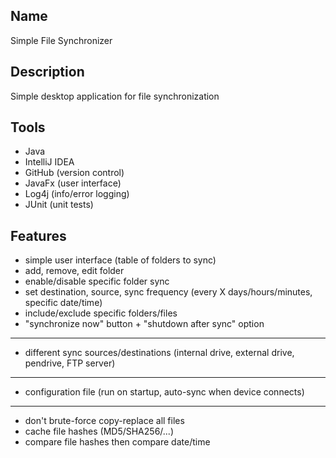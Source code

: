 ## Name
Simple File Synchronizer
## Description
Simple desktop application for file synchronization
## Tools
- Java
- IntelliJ IDEA
- GitHub (version control)
- JavaFx (user interface)
- Log4j (info/error logging)
- JUnit (unit tests)
## Features
- simple user interface (table of folders to sync)
- add, remove, edit folder
- enable/disable specific folder sync
- set destination, source, sync frequency (every X days/hours/minutes, specific date/time)
- include/exclude specific folders/files
- "synchronize now" button + "shutdown after sync" option
---
- different sync sources/destinations (internal drive, external drive, pendrive, FTP server)
---
- configuration file (run on startup, auto-sync when device connects)
---
- don't brute-force copy-replace all files
- cache file hashes (MD5/SHA256/...)
- compare file hashes then compare date/time
